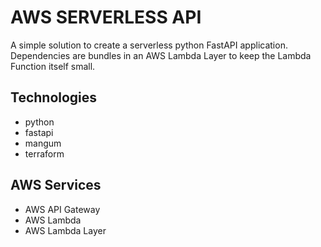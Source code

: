 # AWS SERVERLESS API

A simple solution to create a serverless python FastAPI application.
Dependencies are bundles in an AWS Lambda Layer to keep the Lambda Function itself small.


## Technologies

- python
- fastapi
- mangum
- terraform

## AWS Services

- AWS API Gateway
- AWS Lambda
- AWS Lambda Layer

<!-- BEGINNING OF PRE-COMMIT-TERRAFORM DOCS HOOK -->


<!-- END OF PRE-COMMIT-TERRAFORM DOCS HOOK -->